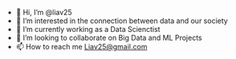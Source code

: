 - 👋 Hi, I’m @liav25
- 👀 I’m interested in the connection between data and our society
- 🌱 I’m currently working as a Data Scienctist
- 💞️ I’m looking to collaborate on Big Data and ML Projects
- 📫 How to reach me Liav25@gmail.com

<!---
liav25/liav25 is a ✨ special ✨ repository because its `README.md` (this file) appears on your GitHub profile.
You can click the Preview link to take a look at your changes.
--->
